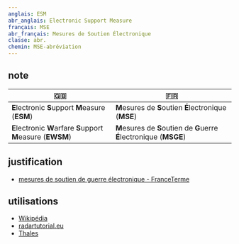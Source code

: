 ```yaml
---
anglais: ESM
abr_anglais: Electronic Support Measure
français: MSE
abr_français: Mesures de Soutien Électronique
classe: abr.
chemin: MSE-abréviation
---
```

## note

🇬🇧 | 🇫🇷
---|---
**E**lectronic **S**upport **M**easure (**ESM**) | **M**esures de **S**outien **É**lectronique (**MSE**)
**E**lectronic **W**arfare **S**upport **M**easure (**EWSM**) | **M**esures de **S**outien de **G**uerre **É**lectronique (**MSGE**)

## justification

- [mesures de soutien de guerre électronique - FranceTerme](https://www.culture.fr/franceterme/terme/DEFE240)

## utilisations

- [Wikipédia](https://fr.wikipedia.org/wiki/Mesures_de_soutien_%C3%A9lectronique)
- [radartutorial.eu](https://www.radartutorial.eu/16.eccm/ja06.fr.html)
- [Thales](https://www.thalesgroup.com/fr/marches/defense-et-securite/guerre-electronique)
